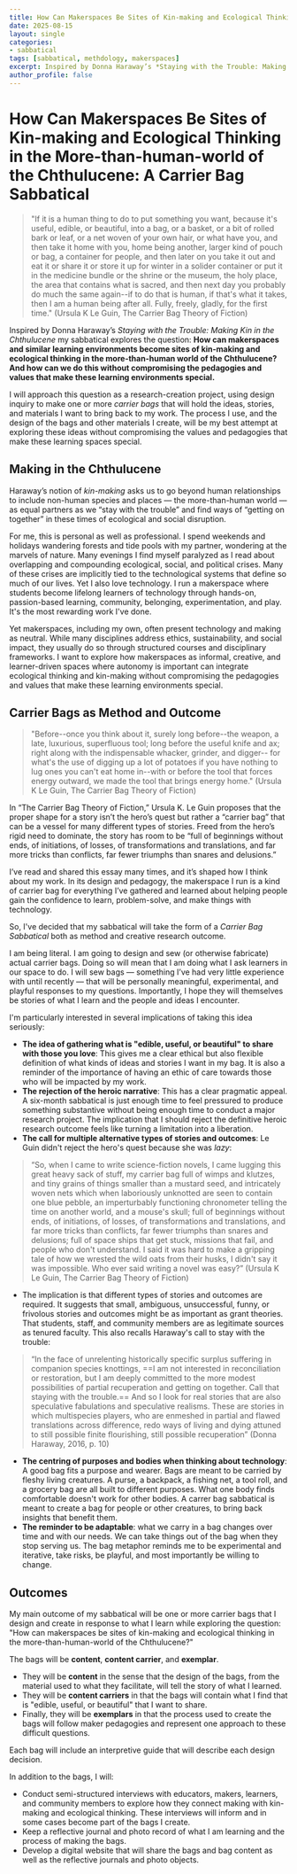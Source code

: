 ```yaml
---
title: How Can Makerspaces Be Sites of Kin-making and Ecological Thinking in the More-than-human-world of the Chthulucene: A Carrier Bag Sabbatical
date: 2025-08-15
layout: single
categories: 
- sabbatical
tags: [sabbatical, methdology, makerspaces]
excerpt: Inspired by Donna Haraway’s *Staying with the Trouble: Making Kin in the Chthulucene* my sabbatical explores the question: **How can makerspaces and similar learning environments become sites of kin-making and ecological thinking in the more-than-human world of the Chthulucene? And how can we do this without compromising the pedagogies and values that make these learning environments special.** I will approach this question as a research-creation project, using design inquiry to make one or more *carrier bags* that will hold the ideas, stories, and materials I want to bring back to my work. The process I use, and the design of the bags and other materials I create, will be my best attempt at exploring these ideas without compromising the values and pedagogies that make these learning spaces special.
author_profile: false
---
```


# How Can Makerspaces Be Sites of Kin-making and Ecological Thinking in the More-than-human-world of the Chthulucene: A Carrier Bag Sabbatical

> "If it is a human thing to do to put something you want, because it's useful, edible, or beautiful, into a bag, or a basket, or a bit of rolled bark or leaf, or a net woven of your own hair, or what have you, and then take it home with you, home being another, larger kind of pouch or bag, a container for people, and then later on you take it out and eat it or share it or store it up for winter in a solider container or put it in the medicine bundle or the shrine or the museum, the holy place, the area that contains what is sacred, and then next day you probably do much the same again--if to do that is human, if that's what it takes, then I am a human being after all. Fully, freely, gladly, for the first time." (Ursula K Le Guin, The Carrier Bag Theory of Fiction)

Inspired by Donna Haraway’s *Staying with the Trouble: Making Kin in the Chthulucene* my sabbatical explores the question: **How can makerspaces and similar learning environments become sites of kin-making and ecological thinking in the more-than-human world of the Chthulucene? And how can we do this without compromising the pedagogies and values that make these learning environments special.**

I will approach this question as a research-creation project, using design inquiry to make one or more *carrier bags* that will hold the ideas, stories, and materials I want to bring back to my work. The process I use, and the design of the bags and other materials I create, will be my best attempt at exploring these ideas without compromising the values and pedagogies that make these learning spaces special.

## Making in the Chthulucene

Haraway’s notion of *kin-making* asks us to go beyond human relationships to include non-human species and places — the more-than-human world — as equal partners as we “stay with the trouble” and find ways of “getting on together” in these times of ecological and social disruption.

For me, this is personal as well as professional. I spend weekends and holidays wandering forests and tide pools with my partner, wondering at the marvels of nature. Many evenings I find myself paralyzed as I read about overlapping and compounding ecological, social, and political crises. Many of these crises are implicitly tied to the technological systems that define so much of our lives. Yet I also love technology. I run a makerspace where students become lifelong learners of technology through hands-on, passion-based learning, community, belonging, experimentation, and play. It's the most rewarding work I've done.

Yet makerspaces, including my own, often present technology and making as neutral. While many disciplines address ethics, sustainability, and social impact, they usually do so through structured courses and disciplinary frameworks. I want to explore how makerspaces as informal, creative, and learner-driven spaces where autonomy is important can integrate ecological thinking and kin-making without compromising the pedagogies and values that make these learning environments special.

## Carrier Bags as Method and Outcome

> "Before--once you think about it, surely long before--the weapon, a late, luxurious, superfluous tool; long before the useful knife and ax; right along with the indispensable whacker, grinder, and digger-- for what's the use of digging up a lot of potatoes if you have nothing to lug ones you can't eat home in--with or before the tool that forces energy outward, we made the tool that brings energy home." (Ursula K Le Guin, The Carrier Bag Theory of Fiction)

In “The Carrier Bag Theory of Fiction,” Ursula K. Le Guin proposes that the proper shape for a story isn’t the hero’s quest but rather a “carrier bag” that can be a vessel for many different types of stories. Freed from the hero’s rigid need to dominate, the story has room to be “full of beginnings without ends, of initiations, of losses, of transformations and translations, and far more tricks than conflicts, far fewer triumphs than snares and delusions.”

I’ve read and shared this essay many times, and it’s shaped how I think about my work. In its design and pedagogy, the makerspace I run is a kind of carrier bag for everything I’ve gathered and learned about helping people gain the confidence to learn, problem-solve, and make things with technology.

So, I've decided that my sabbatical will take the form of a *Carrier Bag Sabbatical* both as method and creative research outcome.

I am being literal. I am going to design and sew (or otherwise fabricate) actual carrier bags. Doing so will mean that I am doing what I ask learners in our space to do. I will sew bags — something I’ve had very little experience with until recently — that will be personally meaningful, experimental, and playful responses to my questions. Importantly, I hope they will themselves be stories of what I learn and the people and ideas I encounter.

I'm particularly interested in several implications of taking this idea seriously:

- **The idea of gathering what is "edible, useful, or beautiful" to share with those you love**: This gives me a clear ethical but also flexible definition of what kinds of ideas and stories I want in my bag. It is also a reminder of the importance of having an ethic of care towards those who will be impacted by my work.
- **The rejection of the heroic narrative**: This has a clear pragmatic appeal. A six-month sabbatical is just enough time to feel pressured to produce something substantive without being enough time to conduct a major research project. The implication that I should reject the definitive heroic research outcome feels like turning a limitation into a liberation.
- **The call for multiple alternative types of stories and outcomes**: Le Guin didn't reject the hero's quest because she was *lazy*:

> “So, when I came to write science-fiction novels, I came lugging this great heavy sack of stuff, my carrier bag full of wimps and klutzes, and tiny grains of things smaller than a mustard seed, and intricately woven nets which when laboriously unknotted are seen to contain one blue pebble, an imperturbably functioning chronometer telling the time on another world, and a mouse's skull; full of beginnings without ends, of initiations, of losses, of transformations and translations, and far more tricks than conflicts, far fewer triumphs than snares and delusions; full of space ships that get stuck, missions that fail, and people who don't understand. I said it was hard to make a gripping tale of how we wrested the wild oats from their husks, I didn't say it was impossible. Who ever said writing a novel was easy?” (Ursula K Le Guin, The Carrier Bag Theory of Fiction)

- The implication is that different types of stories and outcomes are required. It suggests that small, ambiguous, unsuccessful, funny, or frivolous stories and outcomes might be as important as grant theories. That students, staff, and community members are as legitimate sources as tenured faculty. This also recalls Haraway's call to stay with the trouble:

> “In the face of unrelenting historically specific surplus suffering in companion species knottings, ==I am not interested in reconciliation or restoration, but I am deeply committed to the more modest possibilities of partial recuperation and getting on together. Call that staying with the trouble.== And so I look for real stories that are also speculative fabulations and speculative realisms. These are stories in which multispecies players, who are enmeshed in partial and flawed translations across difference, redo ways of living and dying attuned to still possible finite flourishing, still possible recuperation” (Donna Haraway, 2016, p. 10)

- **The centring of purposes and bodies when thinking about technology**: A good bag fits a purpose and wearer. Bags are meant to be carried by fleshy living creatures. A purse, a backpack, a fishing net, a tool roll, and a grocery bag are all built to different purposes. What one body finds comfortable doesn't work for other bodies. A carrer bag sabbatical is meant to create a bag for people or other creatures, to bring back insights that benefit them.
- **The reminder to be adaptable**: what we carry in a bag changes over time and with our needs. We can take things out of the bag when they stop serving us. The bag metaphor reminds me to be experimental and iterative, take risks, be playful, and most importantly be willing to change.

## Outcomes

My main outcome of my sabbatical will be one or more carrier bags that I design and create in response to what I learn while exploring the question: "How can makerspaces be sites of kin-making and ecological thinking in the more-than-human-world of the Chthulucene?"

The bags will be **content**, **content carrier**, and **exemplar**.

- They will be **content** in the sense that the design of the bags, from the material used to what they facilitate, will tell the story of what I learned.
- They will be **content carriers** in that the bags will contain what I find that is "edible, useful, or beautiful" that I want to share.
- Finally, they will be **exemplars** in that the process used to create the bags will follow maker pedagogies and represent one approach to these difficult questions.

Each bag will include an interpretive guide that will describe each design decision.

In addition to the bags, I will:

- Conduct semi-structured interviews with educators, makers, learners, and community members to explore how they connect making with kin-making and ecological thinking. These interviews will inform and in some cases become part of the bags I create.
- Keep a reflective journal and photo record of what I am learning and the process of making the bags.
- Develop a digital website that will share the bags and bag content as well as the reflective journals and photo objects.
